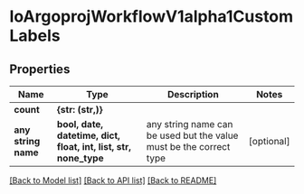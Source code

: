 # IoArgoprojWorkflowV1alpha1CustomLabels


## Properties
Name | Type | Description | Notes
------------ | ------------- | ------------- | -------------
**count** | **{str: (str,)}** |  | 
**any string name** | **bool, date, datetime, dict, float, int, list, str, none_type** | any string name can be used but the value must be the correct type | [optional]

[[Back to Model list]](../README.md#documentation-for-models) [[Back to API list]](../README.md#documentation-for-api-endpoints) [[Back to README]](../README.md)


